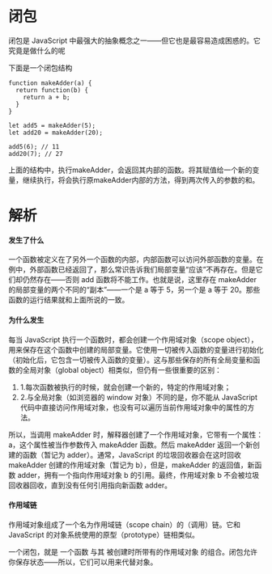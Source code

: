 # 闭包

闭包是 JavaScript 中最强大的抽象概念之一——但它也是最容易造成困惑的。它究竟是做什么的呢


下面是一个闭包结构
```
function makeAdder(a) {
  return function(b) {
    return a + b;
  }
}

let add5 = makeAdder(5);
let add20 = makeAdder(20);

add5(6); // 11
add20(7); // 27
```

上面的结构中，执行makeAdder，会返回其内部的函数。将其赋值给一个新的变量，继续执行，将会执行原makeAdder内部的方法，得到两次传入的参数的和。

# 解析

#### 发生了什么
一个函数被定义在了另外一个函数的内部，内部函数可以访问外部函数的变量。在例中，外部函数已经返回了，那么常识告诉我们局部变量“应该”不再存在。但是它们却仍然存在——否则 add 函数将不能工作。也就是说，这里存在 makeAdder 的局部变量的两个不同的“副本”——一个是 a 等于 5，另一个是 a 等于 20。那些函数的运行结果就和上面所说的一致。

#### 为什么发生
每当 JavaScript 执行一个函数时，都会创建一个作用域对象（scope object），用来保存在这个函数中创建的局部变量。它使用一切被传入函数的变量进行初始化（初始化后，它包含一切被传入函数的变量）。这与那些保存的所有全局变量和函数的全局对象（global object）相类似，但仍有一些很重要的区别：
1. 1.每次函数被执行的时候，就会创建一个新的，特定的作用域对象；
2. 2.与全局对象（如浏览器的 window 对象）不同的是，你不能从 JavaScript 代码中直接访问作用域对象，也没有可以遍历当前作用域对象中的属性的方法。

所以，当调用 makeAdder 时，解释器创建了一个作用域对象，它带有一个属性：a，这个属性被当作参数传入 makeAdder 函数。然后 makeAdder 返回一个新创建的函数（暂记为 adder）。通常，JavaScript 的垃圾回收器会在这时回收 makeAdder 创建的作用域对象（暂记为 b），但是，makeAdder 的返回值，新函数 adder，拥有一个指向作用域对象 b 的引用。最终，作用域对象 b 不会被垃圾回收器回收，直到没有任何引用指向新函数 adder。

#### 作用域链
作用域对象组成了一个名为作用域链（scope chain）的（调用）链。它和 JavaScript 的对象系统使用的原型（prototype）链相类似。

一个闭包，就是 一个函数 与其 被创建时所带有的作用域对象 的组合。闭包允许你保存状态——所以，它们可以用来代替对象。
